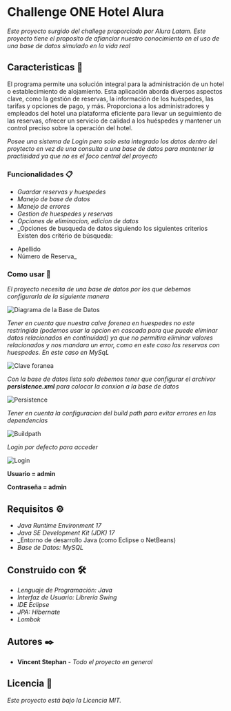 # Challenge ONE Hotel Alura


_Este proyecto surgido del challege proporciado por Alura Latam. Este proyecto tiene el proposito de afianciar nuestro conocimiento en el uso de una base de datos simulado en la vida real_

## Caracteristicas 🚀

El programa permite una solución integral para la administración de un hotel o establecimiento de alojamiento. Esta aplicación aborda diversos aspectos clave, como la gestión de reservas, la información de los huéspedes, las tarifas y opciones de pago, y más. Proporciona a los administradores y empleados del hotel una plataforma eficiente para llevar un seguimiento de las reservas, ofrecer un servicio de calidad a los huéspedes y mantener un control preciso sobre la operación del hotel.

_Posee una sistema de Login pero solo esta integrado los datos dentro del proytecto en vez de una consulta a una base de datos para mantener la practisidad ya que no es el foco central del proyecto_




### Funcionalidades 📋

* _Guardar reservas y huespedes_
* _Manejo de base de datos_
* _Manejo de errores_
* _Gestion de huespedes y reservas_
* _Opciones de eliminacion, edicion de datos_
* _Opciones de busqueda de datos siguiendo los siguientes criterios
Existen dos critério de búsqueda:
- Apellido
- Número de Reserva_



### Como usar 🔧

_El proyecto necesita de una base de datos por los que debemos configurarla de la siguiente manera_

![Diagrama de la Base de Datos](https://user-images.githubusercontent.com/134095107/277779187-4662c783-0bad-4a05-a64b-c3eb12e06fa8.png)

_Tener en cuenta que nuestra calve forenea en huespedes no este restringida (podemos usar la opcion en cascada para que puede eliminar datos relacionados en continuidad) ya que no permitira eliminar valores relacionados y nos mandara un error, como en este caso las reservas con huespedes. En este caso en MySqL_ 

![Clave foranea](https://user-images.githubusercontent.com/134095107/277779822-ffaa0821-28db-4963-b631-9e836d2d1293.png)

_Con la base de datos lista solo debemos tener que configurar el archivor  __persistence.xml__  para colocar la conxion a la base de datos_

![Persistence](https://user-images.githubusercontent.com/134095107/277784218-34569699-2ab5-46ee-9b08-3f6f0743ef80.png)

_Tener en cuenta la configuracion del build path para evitar errores en las dependencias_

![Buildpath](https://user-images.githubusercontent.com/134095107/277785778-8362c0d5-6a08-4489-9192-591e1e2e7cc2.png)

_Login por defecto para acceder_

![Login](https://user-images.githubusercontent.com/134095107/277787701-5bc36fe0-d857-4291-908e-5065364add69.png)

__Usuario = admin__

__Contraseña = admin__

## Requisitos ⚙️

* _Java Runtime Environment 17_
* _Java SE Development Kit (JDK) 17_
* _Entorno de desarrollo Java (como Eclipse o NetBeans)
* _Base de Datos: MySQL_

  

## Construido con 🛠️


* _Lenguaje de Programación: Java_
* _Interfaz de Usuario: Librería Swing_
* _IDE Eclipse_
*  _JPA: Hibernate_
*  _Lombok_
  


## Autores ✒️


* **Vincent Stephan** - *Todo el proyecto en general* 



## Licencia 📄

_Este proyecto está bajo la Licencia MIT._


